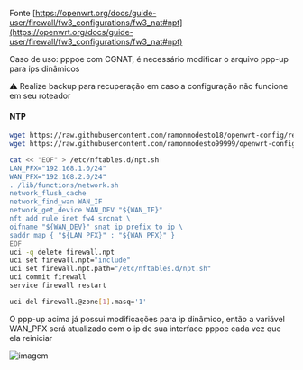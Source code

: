 Fonte [https://openwrt.org/docs/guide-user/firewall/fw3_configurations/fw3_nat#npt](https://openwrt.org/docs/guide-user/firewall/fw3_configurations/fw3_nat#npt)

Caso de uso: pppoe com CGNAT, é necessário modificar o arquivo ppp-up para ips dinâmicos

:warning: Realize backup para recuperação em caso a configuração não funcione em seu roteador

#### NTP
```bash
wget https://raw.githubusercontent.com/ramonmodesto18/openwrt-config/refs/heads/main/ppp/ppp.sh -O /lib/netifd/proto/ppp.sh
wget https://raw.githubusercontent.com/ramonmodesto99999/openwrt-config/refs/heads/main/ppp/ppp-up1 -O /lib/netifd/ppp-up

cat << "EOF" > /etc/nftables.d/npt.sh
LAN_PFX="192.168.1.0/24"
WAN_PFX="192.168.2.0/24"
. /lib/functions/network.sh
network_flush_cache
network_find_wan WAN_IF
network_get_device WAN_DEV "${WAN_IF}"
nft add rule inet fw4 srcnat \
oifname "${WAN_DEV}" snat ip prefix to ip \
saddr map { "${LAN_PFX}" : "${WAN_PFX}" }
EOF
uci -q delete firewall.npt
uci set firewall.npt="include"
uci set firewall.npt.path="/etc/nftables.d/npt.sh"
uci commit firewall
service firewall restart

uci del firewall.@zone[1].masq='1'
```
O ppp-up acima já possui modificações para ip dinâmico, então a variável WAN_PFX será atualizado com o ip de sua interface pppoe cada vez que ela reiniciar

![imagem](https://github.com/ramonmodesto99999/openwrt-config/blob/main/ntp/Captura%20de%20tela%20de%202025-09-19%2010-13-30.png)
